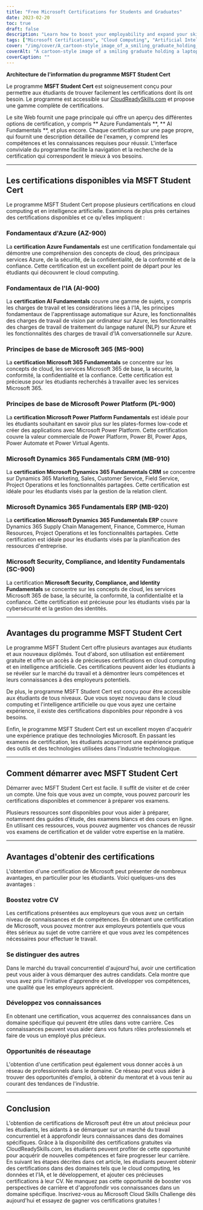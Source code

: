 ```yaml
---
title: "Free Microsoft Certifications for Students and Graduates"
date: 2023-02-20
toc: true
draft: false
description: "Learn how to boost your employability and expand your skills in cloud computing and artificial intelligence with free Microsoft Certifications available through the MSFT Student Cert program on CloudReadySkills.com."
tags: ["Microsoft Certifications", "Cloud Computing", "Artificial Intelligence", "MSFT Student Cert", "Azure Fundamentals", "AI Fundamentals", "Microsoft 365 Fundamentals", "Power Platform Fundamentals", "Dynamics 365 Fundamentals CRM", "Dynamics 365 Fundamentals ERP", "Security Compliance and Identity", "CloudReadySkills", "Online Education", "Career Development", "IT Certification", "Free Education", "Online Learning", "Technical Skills", "Career Advancement"]
cover: "/img/cover/A_cartoon-style_image_of_a_smiling_graduate_holding_a_laptop.png"
coverAlt: "A cartoon-style image of a smiling graduate holding a laptop and a certificate while standing in front of a computer server with clouds in the background, representing the connection between cloud computing and career advancement."
coverCaption: ""
---
```


**Architecture de l'information du programme MSFT Student Cert**  Le programme **MSFT Student Cert** est soigneusement conçu pour permettre aux étudiants de trouver facilement les certifications dont ils ont besoin. Le programme est accessible sur [CloudReadySkills.com](https://msftstudentcert.cloudreadyskills.com/) et propose une gamme complète de certifications.  Le site Web fournit une page principale qui offre un aperçu des différentes options de certification, y compris ** Azure Fundamentals **, ** AI Fundamentals **, et plus encore. Chaque certification sur une page propre, qui fournit une description détaillée de l'examen, y comprend les compétences et les connaissances requises pour réussir. L'interface conviviale du programme facilite la navigation et la recherche de la certification qui correspondent le mieux à vos besoins.  ______  ## Les certifications disponibles via MSFT Student Cert  Le programme MSFT Student Cert propose plusieurs certifications en cloud computing et en intelligence artificielle. Examinons de plus près certaines des certifications disponibles et ce qu'elles impliquent :  ### Fondamentaux d'Azure (AZ-900)  La **certification Azure Fundamentals** est une certification fondamentale qui démontre une compréhension des concepts de cloud, des principaux services Azure, de la sécurité, de la confidentialité, de la conformité et de la confiance. Cette certification est un excellent point de départ pour les étudiants qui découvrent le cloud computing.  ### Fondamentaux de l'IA (AI-900)  La **certification AI Fundamentals** couvre une gamme de sujets, y compris les charges de travail et les considérations liées à l'IA, les principes fondamentaux de l'apprentissage automatique sur Azure, les fonctionnalités des charges de travail de vision par ordinateur sur Azure, les fonctionnalités des charges de travail de traitement du langage naturel (NLP) sur Azure et les fonctionnalités des charges de travail d'IA conversationnelle sur Azure.  ### Principes de base de Microsoft 365 (MS-900)  La **certification Microsoft 365 Fundamentals** se concentre sur les concepts de cloud, les services Microsoft 365 de base, la sécurité, la conformité, la confidentialité et la confiance. Cette certification est précieuse pour les étudiants recherchés à travailler avec les services Microsoft 365.  ### Principes de base de Microsoft Power Platform (PL-900)  La **certification Microsoft Power Platform Fundamentals** est idéale pour les étudiants souhaitant en savoir plus sur les plates-formes low-code et créer des applications avec Microsoft Power Platform. Cette certification couvre la valeur commerciale de Power Platform, Power BI, Power Apps, Power Automate et Power Virtual Agents.  ### Microsoft Dynamics 365 Fundamentals CRM (MB-910)  La **certification Microsoft Dynamics 365 Fundamentals CRM** se concentre sur Dynamics 365 Marketing, Sales, Customer Service, Field Service, Project Operations et les fonctionnalités partagées. Cette certification est idéale pour les étudiants visés par la gestion de la relation client.  ### Microsoft Dynamics 365 Fundamentals ERP (MB-920)  La **certification Microsoft Dynamics 365 Fundamentals ERP** couvre Dynamics 365 Supply Chain Management, Finance, Commerce, Human Resources, Project Operations et les fonctionnalités partagées. Cette certification est idéale pour les étudiants visés par la planification des ressources d'entreprise.  ### Microsoft Security, Compliance, and Identity Fundamentals (SC-900)  La certification **Microsoft Security, Compliance, and Identity Fundamentals** se concentre sur les concepts de cloud, les services Microsoft 365 de base, la sécurité, la conformité, la confidentialité et la confiance. Cette certification est précieuse pour les étudiants visés par la cybersécurité et la gestion des identités.  ______  ## Avantages du programme MSFT Student Cert  Le programme MSFT Student Cert offre plusieurs avantages aux étudiants et aux nouveaux diplômés. Tout d'abord, son utilisation est entièrement gratuite et offre un accès à de précieuses certifications en cloud computing et en intelligence artificielle. Ces certifications peuvent aider les étudiants à se révéler sur le marché du travail et à démontrer leurs compétences et leurs connaissances à des employeurs potentiels.  De plus, le programme MSFT Student Cert est conçu pour être accessible aux étudiants de tous niveaux. Que vous soyez nouveau dans le cloud computing et l'intelligence artificielle ou que vous ayez une certaine expérience, il existe des certifications disponibles pour répondre à vos besoins.  Enfin, le programme MSFT Student Cert est un excellent moyen d'acquérir une expérience pratique des technologies Microsoft. En passant les examens de certification, les étudiants acquerront une expérience pratique des outils et des technologies utilisées dans l'industrie technologique.  ______  ## Comment démarrer avec MSFT Student Cert  Démarrer avec MSFT Student Cert est facile. Il suffit de visiter et de créer un compte. Une fois que vous avez un compte, vous pouvez parcourir les certifications disponibles et commencer à préparer vos examens.  Plusieurs ressources sont disponibles pour vous aider à préparer, notamment des guides d'étude, des examens blancs et des cours en ligne. En utilisant ces ressources, vous pouvez augmenter vos chances de réussir vos examens de certification et de valider votre expertise en la matière.  ______  ## Avantages d'obtenir des certifications  L'obtention d'une certification de Microsoft peut présenter de nombreux avantages, en particulier pour les étudiants. Voici quelques-uns des avantages :  ### Boostez votre CV Les certifications présentées aux employeurs que vous avez un certain niveau de connaissances et de compétences. En obtenant une certification de Microsoft, vous pouvez montrer aux employeurs potentiels que vous êtes sérieux au sujet de votre carrière et que vous avez les compétences nécessaires pour effectuer le travail.  ### Se distinguer des autres Dans le marché du travail concurrentiel d'aujourd'hui, avoir une certification peut vous aider à vous démarquer des autres candidats. Cela montre que vous avez pris l'initiative d'apprendre et de développer vos compétences, une qualité que les employeurs apprécient.  ### Développez vos connaissances En obtenant une certification, vous acquerrez des connaissances dans un domaine spécifique qui peuvent être utiles dans votre carrière. Ces connaissances peuvent vous aider dans vos futurs rôles professionnels et faire de vous un employé plus précieux.  ### Opportunités de réseautage L'obtention d'une certification peut également vous donner accès à un réseau de professionnels dans le domaine. Ce réseau peut vous aider à trouver des opportunités d'emploi, à obtenir du mentorat et à vous tenir au courant des tendances de l'industrie.  ______  ## Conclusion  L'obtention de certifications de Microsoft peut être un atout précieux pour les étudiants, les aidants à se démarquer sur un marché du travail concurrentiel et à approfondir leurs connaissances dans des domaines spécifiques. Grâce à la disponibilité des certifications gratuites via CloudReadySkills.com, les étudiants peuvent profiter de cette opportunité pour acquérir de nouvelles compétences et faire progresser leur carrière. En suivant les étapes décrites dans cet article, les étudiants peuvent obtenir des certifications dans des domaines tels que le cloud computing, les données et l'IA, et le développement, et ajouter ces précieuses certifications à leur CV. Ne manquez pas cette opportunité de booster vos perspectives de carrière et d'approfondir vos connaissances dans un domaine spécifique. Inscrivez-vous au Microsoft Cloud Skills Challenge dès aujourd'hui et essayez de gagner vos certifications gratuites ! 
